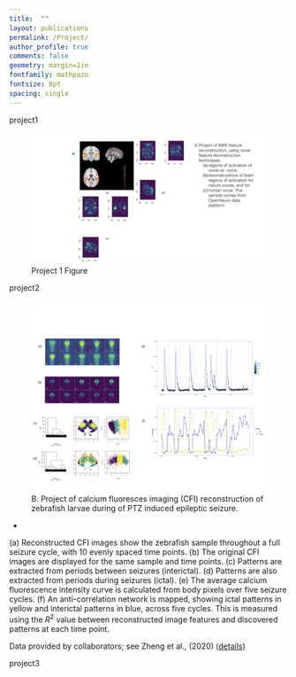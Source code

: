 ```yaml
---
title:  ""
layout: publications
permalink: /Project/
author_profile: true
comments: false
geometry: margin=1in
fontfamily: mathpazo
fontsize: 8pt
spacing: single
---
```



<p> project1 </p>
<figure>
  <img src="/assets/images/yy/projects.001.png" alt="Project 1 Image" style="max-width:100%;height:auto;">
  <figcaption>Project 1 Figure</figcaption>
</figure>

<p> project2 </p>
<figure>
  <img src="/assets/images/yy/zebrafish.png" alt="Project 2 Image" style="max-width:100%;height:auto;">
  <figcaption> B. Project of calcium fluoresces imaging (CFI) reconstruction of zebrafish larvae during of PTZ induced epileptic seizure. </figcaption>
</figure>

- <span style="font-family:Times New Roman; font-size:0.75em;"> 
(a) Reconstructed CFI images show the zebrafish sample throughout a full seizure cycle, with 10 evenly spaced time points.
(b) The original CFI images are displayed for the same sample and time points.
(c) Patterns are extracted from periods between seizures (interictal).
(d) Patterns are also extracted from periods during seizures (ictal).
(e) The average calcium fluorescence intensity curve is calculated from body pixels over five seizure cycles.
(f) An anti-correlation network is mapped, showing ictal patterns in yellow and interictal patterns in blue, across five cycles. This is measured using the $R^2$ value between reconstructed image features and discovered patterns at each time point.

Data provided by collaborators; see Zheng et al., (2020) (<a href="https://pubmed.ncbi.nlm.nih.gov/30676975/">details</a>)
 </span>

<p> project3 </p>




